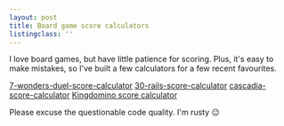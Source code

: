 ```yaml
---
layout: post
title: Board game score calculators
listingclass: ''
---
```


I love board games, but have little patience for scoring. Plus, it's easy to make mistakes, so I've built a few calculators for a few recent favourites.

[7-wonders-duel-score-calculator](//ronansprake.co.uk/7-wonders-duel-score-calculator)
[30-rails-score-calculator](//ronansprake.co.uk/30-rails-score-calculator)
[cascadia-score-calculator](//ronansprake.co.uk/cascadia-score-calculator)
[Kingdomino score calculator](//ronansprake.co.uk/kingdomino-score-calculator)

Please excuse the questionable code quality. I'm rusty 😐
